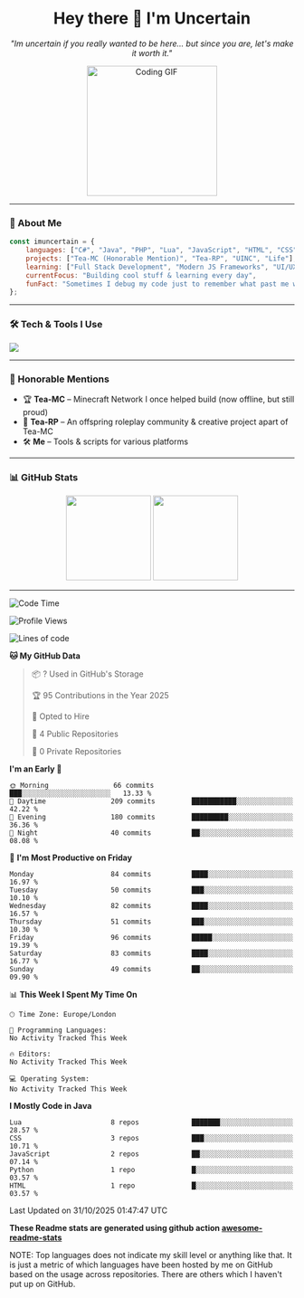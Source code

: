 <h1 align="center">Hey there 👋 I'm Uncertain</h1>
<p align="center">
  <em>"Im uncertain if you really wanted to be here... but since you are, let's make it worth it."</em>
</p>

<p align="center">
  <img src="https://media.giphy.com/media/M9gbBd9nbDrOTu1Mqx/giphy.gif" width="230" alt="Coding GIF">
</p>

---

### 🚀 About Me

```javascript
const imuncertain = {
    languages: ["C#", "Java", "PHP", "Lua", "JavaScript", "HTML", "CSS"],
    projects: ["Tea-MC (Honorable Mention)", "Tea-RP", "UINC", "Life"],
    learning: ["Full Stack Development", "Modern JS Frameworks", "UI/UX"],
    currentFocus: "Building cool stuff & learning every day",
    funFact: "Sometimes I debug my code just to remember what past me was thinking."
};
```

---

### 🛠 Tech & Tools I Use
<p>
  <img src="https://skillicons.dev/icons?i=javascript,php,java,cs,lua,html,css,github,discord,vscode" />
</p>

---

### 📜 Honorable Mentions
- 🏆 **Tea-MC** – Minecraft Network I once helped build (now offline, but still proud)
- 🚓 **Tea-RP** – An offspring roleplay community & creative project apart of Tea-MC
- 🛠 **Me** – Tools & scripts for various platforms

---

### 📊 GitHub Stats
<p align="center">
  <img src="https://github-readme-stats.vercel.app/api?username=imuncertain&show_icons=true&theme=tokyonight" height="150" />
  <img src="https://github-readme-stats.vercel.app/api/top-langs/?username=imuncertain&layout=compact&theme=tokyonight" height="150" />
</p>

---
<!--START_SECTION:waka-->
![Code Time](http://img.shields.io/badge/Code%20Time-115%20hrs%209%20mins-blue)

![Profile Views](http://img.shields.io/badge/Profile%20Views-0-blue)

![Lines of code](https://img.shields.io/badge/From%20Hello%20World%20I%27ve%20Written-4.3%20million%20lines%20of%20code-blue)

**🐱 My GitHub Data** 

> 📦 ? Used in GitHub's Storage 
 > 
> 🏆 95 Contributions in the Year 2025
 > 
> 💼 Opted to Hire
 > 
> 📜 4 Public Repositories 
 > 
> 🔑 0 Private Repositories 
 > 
**I'm an Early 🐤** 

```text
🌞 Morning                66 commits          ███░░░░░░░░░░░░░░░░░░░░░░   13.33 % 
🌆 Daytime                209 commits         ███████████░░░░░░░░░░░░░░   42.22 % 
🌃 Evening                180 commits         █████████░░░░░░░░░░░░░░░░   36.36 % 
🌙 Night                  40 commits          ██░░░░░░░░░░░░░░░░░░░░░░░   08.08 % 
```
📅 **I'm Most Productive on Friday** 

```text
Monday                   84 commits          ████░░░░░░░░░░░░░░░░░░░░░   16.97 % 
Tuesday                  50 commits          ███░░░░░░░░░░░░░░░░░░░░░░   10.10 % 
Wednesday                82 commits          ████░░░░░░░░░░░░░░░░░░░░░   16.57 % 
Thursday                 51 commits          ███░░░░░░░░░░░░░░░░░░░░░░   10.30 % 
Friday                   96 commits          █████░░░░░░░░░░░░░░░░░░░░   19.39 % 
Saturday                 83 commits          ████░░░░░░░░░░░░░░░░░░░░░   16.77 % 
Sunday                   49 commits          ██░░░░░░░░░░░░░░░░░░░░░░░   09.90 % 
```


📊 **This Week I Spent My Time On** 

```text
🕑︎ Time Zone: Europe/London

💬 Programming Languages: 
No Activity Tracked This Week

🔥 Editors: 
No Activity Tracked This Week

💻 Operating System: 
No Activity Tracked This Week
```

**I Mostly Code in Java** 

```text
Lua                      8 repos             ███████░░░░░░░░░░░░░░░░░░   28.57 % 
CSS                      3 repos             ███░░░░░░░░░░░░░░░░░░░░░░   10.71 % 
JavaScript               2 repos             ██░░░░░░░░░░░░░░░░░░░░░░░   07.14 % 
Python                   1 repo              █░░░░░░░░░░░░░░░░░░░░░░░░   03.57 % 
HTML                     1 repo              █░░░░░░░░░░░░░░░░░░░░░░░░   03.57 % 
```




 Last Updated on 31/10/2025 01:47:47 UTC
<!--END_SECTION:waka-->

**These Readme stats are generated using github action [awesome-readme-stats](https://github.com/anmol098/waka-readme-stats)**

NOTE: Top languages does not indicate my skill level or anything like that. It is just a metric of which languages have been hosted by me on GitHub based on the usage across repositories. There are others which I haven't put up on GitHub.
<!--stackedit_data:
eyJoaXN0b3J5IjpbMTI2NjU1ODI4OCwtMTU1MDQ0NTAwOSwtMT
YyMTcyNTA5XX0=
-->

